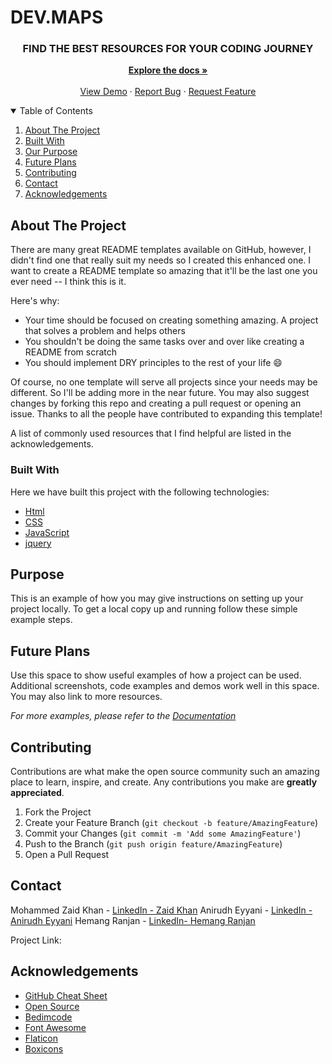 # DEV.MAPS

  <h3 align="center">FIND THE BEST RESOURCES FOR YOUR CODING JOURNEY </h3>

  <p align="center">
    <a href="https://github.com/ZaidKhan2002/DEV.MAPS"><strong>Explore the docs »</strong></a>
    <br />
    <br />
    <a href="https://zaidkhan2002.github.io/DEV.MAPS/">View Demo</a>
    ·
    <a href="https://github.com/ZaidKhan2002/DEV.MAPS/issues">Report Bug</a>
    ·
    <a href="https://github.com/ZaidKhan2002/DEV.MAPS/issues">Request Feature</a>
  </p>
</p>



<!-- TABLE OF CONTENTS -->
<details open="open">
  <summary>Table of Contents</summary>
  <ol>
    <li>
      <a href="#about-the-project">About The Project</a>
    </li>
    <li>
      <a href="#built-with">Built With</a>
    </li>
    <li><a href="#purpose">Our Purpose</a></li>
    <li><a href="#future-plans">Future Plans</a></li>
    <li><a href="#contributing">Contributing</a></li>
    <li><a href="#contact">Contact</a></li>
    <li><a href="#acknowledgements">Acknowledgements</a></li>
  </ol>
</details>



<!-- ABOUT THE PROJECT -->
## About The Project

There are many great README templates available on GitHub, however, I didn't find one that really suit my needs so I created this enhanced one. I want to create a README template so amazing that it'll be the last one you ever need -- I think this is it.

Here's why:
* Your time should be focused on creating something amazing. A project that solves a problem and helps others
* You shouldn't be doing the same tasks over and over like creating a README from scratch
* You should implement DRY principles to the rest of your life :smile:

Of course, no one template will serve all projects since your needs may be different. So I'll be adding more in the near future. You may also suggest changes by forking this repo and creating a pull request or opening an issue. Thanks to all the people have contributed to expanding this template!

A list of commonly used resources that I find helpful are listed in the acknowledgements.

### Built With

Here we have built this project with the following technologies:

* [Html](https://html.com/)
* [CSS](https://css-tricks.com/)
* [JavaScript](https://www.javascript.com/)
* [jquery](https://jquery.com)



<!-- Purpose -->
## Purpose

This is an example of how you may give instructions on setting up your project locally.
To get a local copy up and running follow these simple example steps.


<!-- Future Plans -->
## Future Plans

Use this space to show useful examples of how a project can be used. Additional screenshots, code examples and demos work well in this space. You may also link to more resources.

_For more examples, please refer to the [Documentation](https://example.com)_


<!-- CONTRIBUTING -->
## Contributing

Contributions are what make the open source community such an amazing place to learn, inspire, and create. Any contributions you make are **greatly appreciated**.

1. Fork the Project
2. Create your Feature Branch (`git checkout -b feature/AmazingFeature`)
3. Commit your Changes (`git commit -m 'Add some AmazingFeature'`)
4. Push to the Branch (`git push origin feature/AmazingFeature`)
5. Open a Pull Request


<!-- CONTACT -->
## Contact

Mohammed Zaid Khan - [LinkedIn - Zaid Khan](https://www.linkedin.com/in/zaid-khan-a342231b5/)
Anirudh Eyyani - [LinkedIn - Anirudh Eyyani](https://www.linkedin.com/in/anirudh-eyyani-3036671ba/)
Hemang Ranjan - [LinkedIn- Hemang Ranjan](https://www.linkedin.com/in/hemang-ranjan-789384134/)

Project Link: 



<!-- ACKNOWLEDGEMENTS -->
## Acknowledgements
* [GitHub Cheat Sheet](https://education.github.com/git-cheat-sheet-education.pdf)
* [Open Source ](https://opensource.org/)
* [Bedimcode](https://github.com/bedimcode)
* [Font Awesome](https://fontawesome.com)
* [Flaticon](https://www.flaticon.com/)
* [Boxicons](https://boxicons.com/)
